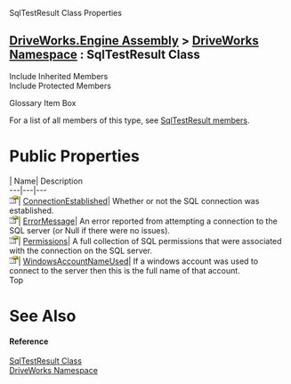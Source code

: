 SqlTestResult Class Properties   
  
[DriveWorks.Engine Assembly](topic2156.md) > [DriveWorks Namespace](topic2159.md) : SqlTestResult Class  
---  
  
Include Inherited Members    
Include Protected Members    


Glossary Item Box

For a list of all members of this type, see [SqlTestResult members](topic5451.md).

# Public Properties

| Name| Description  
---|---|---  
![Public Property](dotnetimages/publicProperty.gif)| [ConnectionEstablished](topic5457.md)| Whether or not the SQL connection was established.   
![Public Property](dotnetimages/publicProperty.gif)| [ErrorMessage](topic5458.md)| An error reported from attempting a connection to the SQL server (or Null if there were no issues).   
![Public Property](dotnetimages/publicProperty.gif)| [Permissions](topic5459.md)| A full collection of SQL permissions that were associated with the connection on the SQL server.   
![Public Property](dotnetimages/publicProperty.gif)| [WindowsAccountNameUsed](topic5460.md)| If a windows account was used to connect to the server then this is the full name of that account.   
Top

# See Also

#### Reference

[SqlTestResult Class](topic5450.md)   
[DriveWorks Namespace](topic2159.md)


